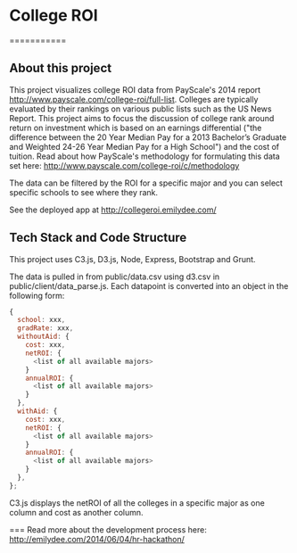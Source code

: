 # College ROI
===========
## About this project
This project visualizes college ROI data from PayScale's 2014 report http://www.payscale.com/college-roi/full-list. Colleges are typically evaluated by their rankings on various public lists such as the US News Report. This project aims to focus the discussion of college rank around return on investment which is based on an earnings differential ("the difference between the 20 Year Median Pay for a 2013 Bachelor’s Graduate and Weighted 24-26 Year Median Pay for a High School") and the cost of tuition. Read about how PayScale's methodology for formulating this data set here: http://www.payscale.com/college-roi/c/methodology

The data can be filtered by the ROI for a specific major and you can select specific schools to see where they rank.

See the deployed app at http://collegeroi.emilydee.com/
<insert screenshots>

## Tech Stack and Code Structure
This project uses C3.js, D3.js, Node, Express, Bootstrap and Grunt.

The data is pulled in from public/data.csv using d3.csv in public/client/data_parse.js. Each datapoint is converted into an object in the following form:
```javascript
{
  school: xxx,
  gradRate: xxx,
  withoutAid: {
    cost: xxx,
    netROI: {
      <list of all available majors>
    }
    annualROI: {
      <list of all available majors>
    }
  },
  withAid: {
    cost: xxx,
    netROI: {
      <list of all available majors>
    }
    annualROI: {
      <list of all available majors>
    }
  },
};
```

C3.js displays the netROI of all the colleges in a specific major as one column and cost as another column.

===
Read more about the development process here: http://emilydee.com/2014/06/04/hr-hackathon/

